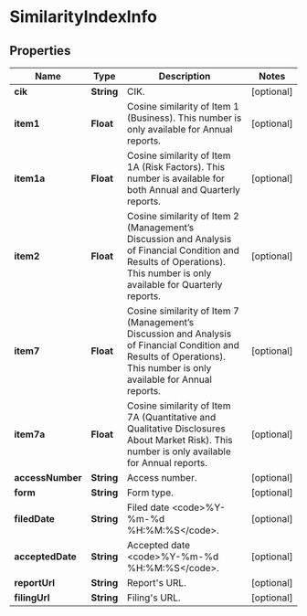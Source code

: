 # SimilarityIndexInfo

## Properties

 Name             | Type       | Description                                                                                                                                                               | Notes      
------------------|------------|---------------------------------------------------------------------------------------------------------------------------------------------------------------------------|------------
 **cik**          | **String** | CIK.                                                                                                                                                                      | [optional] 
 **item1**        | **Float**  | Cosine similarity of Item 1 (Business). This number is only available for Annual reports.                                                                                 | [optional] 
 **item1a**       | **Float**  | Cosine similarity of Item 1A (Risk Factors). This number is available for both Annual and Quarterly reports.                                                              | [optional] 
 **item2**        | **Float**  | Cosine similarity of Item 2 (Management’s Discussion and Analysis of Financial Condition and Results of Operations). This number is only available for Quarterly reports. | [optional] 
 **item7**        | **Float**  | Cosine similarity of Item 7 (Management’s Discussion and Analysis of Financial Condition and Results of Operations). This number is only available for Annual reports.    | [optional] 
 **item7a**       | **Float**  | Cosine similarity of Item 7A (Quantitative and Qualitative Disclosures About Market Risk). This number is only available for Annual reports.                              | [optional] 
 **accessNumber** | **String** | Access number.                                                                                                                                                            | [optional] 
 **form**         | **String** | Form type.                                                                                                                                                                | [optional] 
 **filedDate**    | **String** | Filed date &lt;code&gt;%Y-%m-%d %H:%M:%S&lt;/code&gt;.                                                                                                                    | [optional] 
 **acceptedDate** | **String** | Accepted date &lt;code&gt;%Y-%m-%d %H:%M:%S&lt;/code&gt;.                                                                                                                 | [optional] 
 **reportUrl**    | **String** | Report&#39;s URL.                                                                                                                                                         | [optional] 
 **filingUrl**    | **String** | Filing&#39;s URL.                                                                                                                                                         | [optional] 



